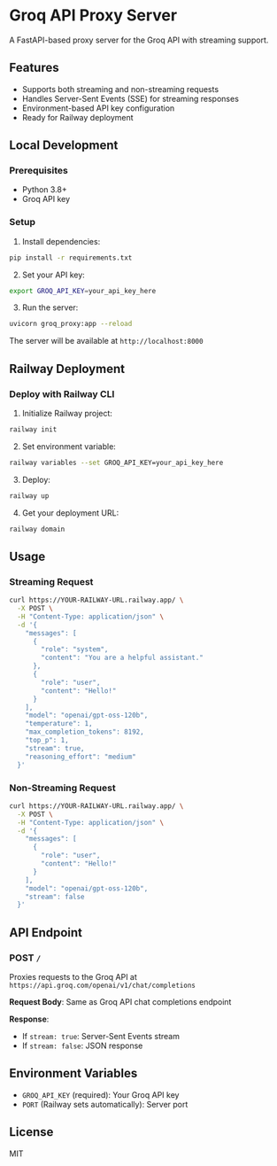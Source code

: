 # Groq API Proxy Server

A FastAPI-based proxy server for the Groq API with streaming support.

## Features

- Supports both streaming and non-streaming requests
- Handles Server-Sent Events (SSE) for streaming responses
- Environment-based API key configuration
- Ready for Railway deployment

## Local Development

### Prerequisites

- Python 3.8+
- Groq API key

### Setup

1. Install dependencies:
```bash
pip install -r requirements.txt
```

2. Set your API key:
```bash
export GROQ_API_KEY=your_api_key_here
```

3. Run the server:
```bash
uvicorn groq_proxy:app --reload
```

The server will be available at `http://localhost:8000`

## Railway Deployment

### Deploy with Railway CLI

1. Initialize Railway project:
```bash
railway init
```

2. Set environment variable:
```bash
railway variables --set GROQ_API_KEY=your_api_key_here
```

3. Deploy:
```bash
railway up
```

4. Get your deployment URL:
```bash
railway domain
```

## Usage

### Streaming Request

```bash
curl https://YOUR-RAILWAY-URL.railway.app/ \
  -X POST \
  -H "Content-Type: application/json" \
  -d '{
    "messages": [
      {
        "role": "system",
        "content": "You are a helpful assistant."
      },
      {
        "role": "user",
        "content": "Hello!"
      }
    ],
    "model": "openai/gpt-oss-120b",
    "temperature": 1,
    "max_completion_tokens": 8192,
    "top_p": 1,
    "stream": true,
    "reasoning_effort": "medium"
  }'
```

### Non-Streaming Request

```bash
curl https://YOUR-RAILWAY-URL.railway.app/ \
  -X POST \
  -H "Content-Type: application/json" \
  -d '{
    "messages": [
      {
        "role": "user",
        "content": "Hello!"
      }
    ],
    "model": "openai/gpt-oss-120b",
    "stream": false
  }'
```

## API Endpoint

### POST `/`

Proxies requests to the Groq API at `https://api.groq.com/openai/v1/chat/completions`

**Request Body**: Same as Groq API chat completions endpoint

**Response**: 
- If `stream: true`: Server-Sent Events stream
- If `stream: false`: JSON response

## Environment Variables

- `GROQ_API_KEY` (required): Your Groq API key
- `PORT` (Railway sets automatically): Server port

## License

MIT

